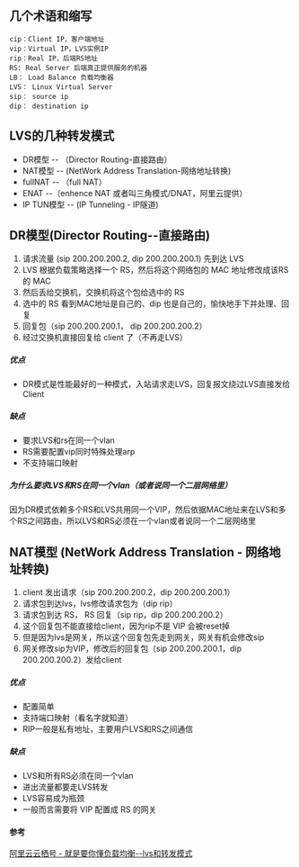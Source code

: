 ## 几个术语和缩写

```text
cip：Client IP，客户端地址
vip：Virtual IP，LVS实例IP
rip：Real IP，后端RS地址
RS: Real Server 后端真正提供服务的机器
LB： Load Balance 负载均衡器
LVS： Linux Virtual Server
sip： source ip
dip： destination ip
```





## LVS的几种转发模式

- DR模型 -- （Director Routing-直接路由）
- NAT模型 -- (NetWork Address Translation-网络地址转换)
- fullNAT -- （full NAT）
- ENAT --（enhence NAT 或者叫三角模式/DNAT，阿里云提供）
- IP TUN模型 -- (IP Tunneling - IP隧道)





## DR模型(Director Routing--直接路由)

1. 请求流量 (sip 200.200.200.2, dip 200.200.200.1) 先到达 LVS
2. LVS 根据负载策略选择一个 RS，然后将这个网络包的 MAC 地址修改成该RS的 MAC
3. 然后丢给交换机，交换机将这个包给选中的 RS
4. 选中的 RS 看到MAC地址是自己的、dip 也是自己的，愉快地手下并处理、回复
5. 回复包（sip 200.200.200.1， dip 200.200.200.2）
6. 经过交换机直接回复给 client 了（不再走LVS）

##### 优点

- DR模式是性能最好的一种模式，入站请求走LVS，回复报文绕过LVS直接发给Client

##### 缺点

- 要求LVS和rs在同一个vlan
- RS需要配置vip同时特殊处理arp
- 不支持端口映射

##### 为什么要求LVS和RS在同一个vlan（或者说同一个二层网络里）

因为DR模式依赖多个RS和LVS共用同一个VIP，然后依据MAC地址来在LVS和多个RS之间路由，所以LVS和RS必须在一个vlan或者说同一个二层网络里





## NAT模型 (NetWork Address Translation - 网络地址转换)

1. client 发出请求（sip 200.200.200.2，dip 200.200.200.1）
2. 请求包到达lvs，lvs修改请求包为（dip rip）
3. 请求包到达 RS， RS 回复（sip rip，dip 200.200.200.2）
4. 这个回复包不能直接给client，因为rip不是 VIP 会被reset掉
5. 但是因为lvs是网关，所以这个回复包先走到网关，网关有机会修改sip
6. 网关修改sip为VIP，修改后的回复包（sip 200.200.200.1，dip 200.200.200.2）发给client

##### 优点

- 配置简单
- 支持端口映射（看名字就知道）
- RIP一般是私有地址，主要用户LVS和RS之间通信

##### 缺点

- LVS和所有RS必须在同一个vlan
- 进出流量都要走LVS转发
- LVS容易成为瓶颈
- 一般而言需要将 VIP 配置成 RS 的网关





#### 参考

[阿里云云栖号 - 就是要你懂负载均衡--lvs和转发模式](https://zhuanlan.zhihu.com/p/72150660)